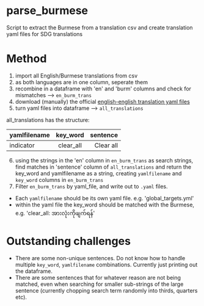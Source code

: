 # parse_burmese
Script to extract the Burmese from a translation csv and create translation yaml files for SDG translations

# Method

1) import all English/Burmese translations from csv
2) as both languages are in one column, seperate them
3) recombine in a dataframe with 'en' and 'burm' columns and check for mismatches --> `en_burm_trans`
4) download (manually) the official [english-english translation yaml files](https://github.com/open-sdg/sdg-translations/tree/master/translations/en) 
5) turn yaml files into dataframe --> `all_translations`

all_translations has the structure:

| yamlfilename    | key_word     | sentence     |
| :------------- | :----------: | -----------: |
|  indicator | clear_all   | Clear all    |


6) using the strings in the 'en' column  in `en_burm_trans` as search strings, find matches in 'sentence' column of `all_translations` and return the key_word and yamlfilename as a string, creating `yamlfilename` and `key_word` columns in `en_burm_trans`
7) Filter `en_burm_trans` by yaml_file, and write out to `.yaml` files. 
- Each `yamlfilename` should be its own yaml file. e.g. 'global_targets.yml'
- within the yaml file the key_word should be matched with the Burmese, e.g. 'clear_all: အားလုံးကိုဖျက်ရန်'


# Outstanding challenges

- There are some non-unique sentences. Do not know how to handle multiple `key_word`, `yamlfilename` combinations. Currently just printing out the dataframe. 
- There are some sentences that for whatever reason are not being matched, even when searching for smaller sub-strings of the large sentence (currently chopping search term randomly into thirds, quarters etc). 
